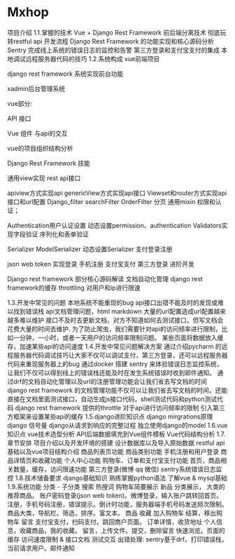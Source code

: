# Mxhop
项目介绍
1.1.掌握的技术
Vue + Django Rest Framework 前后端分离技术
彻底玩转restful api 开发流程
Django Rest Framework 的功能实现和核心源码分析
Sentry 完成线上系统的错误日志的监控和告警
第三方登录和支付宝支付的集成
本地调试远程服务器代码的技巧
1.2.系统构成
vue前端项目

django rest framework 系统实现前台功能

xadmin后台管理系统

vue部分:

API 接口

Vue 组件 与api的交互

vue的项目组织结构分析

Django Rest Framework 技能

通用view实现 rest api接口


apiview方式实现api
genericView方式实现api接口
Viewset和router方式实现api接口和url配置
Django_filter searchFilter OrderFilter 分页
通用mixin
权限和认证；

Authentication用户认证设置
动态设置permission、authentication
Validators实现字段验证
序列化和表单验证

Serializer
ModelSerializer
动态设置Serializer
支付登录注册

json web token 实现登录
手机注册
支付宝支付
第三方登录
进阶开发

Django rest framework 部分核心源码解读
文档自动化管理
django rest framework的缓存
throttling 对用户和ip进行限速
 

1.3.开发中常见的问题
本地系统不能重现的bug
api接口出错不能及时的发现或难以找到错误栈
api文档管理问题，html markdown
大量的url配置造成url配置越来越多难以维护
接口不及时去更新文档，对方不知道如何去测试接口，但写文档会花费大量的时间去维护.
为了防止爬虫，我们需要针对api的访问频率进行限制，比如一分钟，一小时，或者一天用户的访问频率限制问题。
某些页面将数据放入缓存，加速某些api的访问速度
1.4.开发中常见问题解决方案
通过介绍pycharm 的远程服务器代码调试技巧让大家不仅可以调试支付，第三方登录，还可以远程服务器代码来重现服务器上的bug
通过docker 搭建 sentry 来体验错误日志监控系统，让我们不仅可以得到线上的错误栈还能及时在发生系统错误时收到邮件通知。
通过drf的文档自动化管理以及url的注册管理功能会让我们省去写文档的时间
django rest framework 的文档管理功能不仅可以让我们省去写文档的时间，还能直接在文档里面测试接口，自动生成js接口代码，shell测试代码和python测试代码
django rest framework 提供的throttle 对于api进行访问频率的限制
引入第三方框架来设置某些api的缓存
1.5.django进阶知识点
django mirgrations原理
django 信号量
django从请求到响应的完整过程
独立使用django的model
1.6.vue知识点
vue技术选型分析
API后端数据填充到Vue组件模板
Vue代码结构分析
1.7.章节安排
项目介绍以及开发环境的搭建
设计数据库以及导入原始数据
restful api基础以及vue项目结构介绍
商品列表页功能
商品类别功能
手机注册和用户登录
商品详情页和收藏功能
个人中心功能
购物车、订单和支付宝支付功能
首页，商品相关数量，缓存，访问限速功能
第三方登录(微博 qq 微信)
sentry系统错误日志监控
1.8.技术储备要求
django基础知识
熟练掌握python语法
了解vue & mysql基础
1.9.系统功能
分类 - 子分类 搜索 热搜词 购物车简要展示
新品 分类展示， 大类的推荐商品。
账户密码登录(json web token)。微博登录，输入账户跳转回首页。
注册，手机号码注册，错误提示。倒计时功能，服务器端手机号码发送频次限制。
商品大类，导航栏。筛选，排序。富文本。
商品 收藏 加入购物车 结算，移出购物车
留言 支付宝支付，扫码支付。跳回商户页面。
订单详情，收货地址
个人信息，收藏商品，我的收藏。
留言，上传文件。提交，删除留言
快速浏览。页面的缓存
访问速度限制 & 接口文档 测试交互
出错处理: sentry基于drf。打印错误栈，当前请求用户。邮件通知
 
